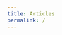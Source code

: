 ```yaml
---
title: Articles
permalink: /
---
```


<div id="map"></div>

<script>
var map = L.map('map').setView([46.6, 2.1], 6);

L.tileLayer('http://{s}.basemaps.cartocdn.com/light_nolabels/{z}/{x}/{y}.png',{
  subdomains: 'abcd',
  detectRetina: true,
  minZoom: 5,
  maxZoom: 19
}).addTo(map);
</script>
